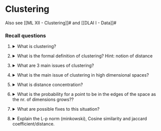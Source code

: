# Clustering 

Also see [[ML XII - Clustering]]# and [[DLAI I - Data]]#

### Recall questions

1. <details markdown=1><summary markdown="span"> What is clustering? </summary>

    \
    ==Unsupervised learning technique to group a set of objects into classes of similar ones==. It is also a good method for ==data exploration==, i.e. looking for patterns. 

</details>

2. <details markdown=1><summary markdown="span"> What is the formal definition of clustering? Hint: notion of distance </summary>

    \
    Given a set of data points and a notion of distance between those, group the data points into some number of clusters s.t.:
    - members of a cluster are similar/close a.k.a. high intra cluster similarity;
    - members of different clusters are different/distant a.ka. low inter cluster similarity

</details>

3. <details markdown=1><summary markdown="span"> What are 3 main issues of clustering? </summary>

    \
    Issues:
    1. object representation
    2. notion of similarity
    3. number of output clusters

</details>

4. <details markdown=1><summary markdown="span"> What is the main issue of clustering in high dimensional spaces? </summary>

    \
    All the sets of points are going to be far from each other. (Remember the DLAI vector example?)

</details>

5. <details markdown=1><summary markdown="span"> What is distance concentration? </summary>

    \
    It is the phenomenon for which the distance between data points, in high dimensional spaces, becomes indistinguishable. Both "similar" and "dissimilar" points are going to be really distant.
    
</details>

6. <details markdown=1><summary markdown="span"> What is the probability for a point to be in the edges of the space as the nr. of dimensions grows?? </summary>

    \
    $lim_{d \to \infty} (1-2\varepsilon)^d = 0$
   

</details>

7. <details markdown=1><summary markdown="span"> What are possible fixes to this situation? </summary>

    \
    Nothing if data were really randomly distributed..
    But! We can lower intrinsic dimensionality and also look for patterns in the data. Furthermore, the original manifold on which data points lie might be low dimensional while the embedding is high dimensional.

</details>


8. <details markdown=1><summary markdown="span"> Explain the L-p norm (minkowski), Cosine similarity and jaccard coefficient/distance. </summary>

    \
    See the slides or the pinned notes.

</details>